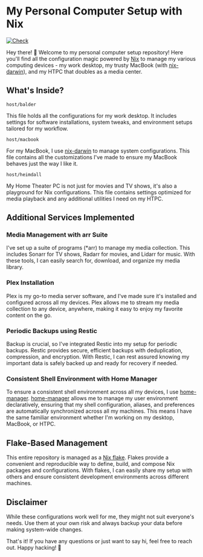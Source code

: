 # My Personal Computer Setup with Nix
[![Check](https://github.com/marcocot/nix-dot-files/actions/workflows/lint.yaml/badge.svg)](https://github.com/marcocot/nix-dot-files/actions/workflows/lint.yaml)

Hey there! 👋 Welcome to my personal computer setup repository! Here you'll find all the configuration magic powered by [Nix](https://nixos.org/) to manage my various computing devices - my work desktop, my trusty MacBook (with [nix-darwin](https://github.com/LnL7/nix-darwin)), and my HTPC that doubles as a media center.

## What's Inside?

`host/balder`

This file holds all the configurations for my work desktop. It includes settings for software installations, system tweaks, and environment setups tailored for my workflow.

`host/macbook`

For my MacBook, I use [nix-darwin](https://github.com/LnL7/nix-darwin) to manage system configurations. This file contains all the customizations I've made to ensure my MacBook behaves just the way I like it.

`host/heimdall`

My Home Theater PC is not just for movies and TV shows, it's also a playground for Nix configurations. This file contains settings optimized for media playback and any additional utilities I need on my HTPC.

## Additional Services Implemented

### Media Management with arr Suite

I've set up a suite of programs (*arr) to manage my media collection. This includes Sonarr for TV shows, Radarr for movies, and Lidarr for music. With these tools, I can easily search for, download, and organize my media library.

### Plex Installation
Plex is my go-to media server software, and I've made sure it's installed and configured across all my devices. Plex allows me to stream my media collection to any device, anywhere, making it easy to enjoy my favorite content on the go.

### Periodic Backups using Restic
Backup is crucial, so I've integrated Restic into my setup for periodic backups. Restic provides secure, efficient backups with deduplication, compression, and encryption. With Restic, I can rest assured knowing my important data is safely backed up and ready for recovery if needed.

### Consistent Shell Environment with Home Manager
To ensure a consistent shell environment across all my devices, I use [home-manager](https://github.com/LnL7/nix-darwin). [home-manager](https://github.com/LnL7/nix-darwin) allows me to manage my user environment declaratively, ensuring that my shell configuration, aliases, and preferences are automatically synchronized across all my machines. This means I have the same familiar environment whether I'm working on my desktop, MacBook, or HTPC.

## Flake-Based Management
This entire repository is managed as a [Nix flake](https://nixos.wiki/wiki/Flakes). Flakes provide a convenient and reproducible way to define, build, and compose Nix packages and configurations. With flakes, I can easily share my setup with others and ensure consistent development environments across different machines.

## Disclaimer
While these configurations work well for me, they might not suit everyone's needs. Use them at your own risk and always backup your data before making system-wide changes.

That's it! If you have any questions or just want to say hi, feel free to reach out. Happy hacking! 🎉
